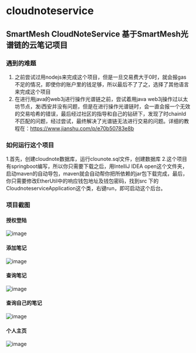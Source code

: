 # cloudnoteservice
## SmartMesh CloudNoteService 基于SmartMesh光谱链的云笔记项目

### 遇到的难题
  1. 之前尝试过用nodejs来完成这个项目，但是一旦交易费大于0时，就会报gas不足的情况，即使你的账户里的钱足够，所以最后不了了之，选择了其他语言来完成这个项目
  2. 在进行用java的web3j进行操作光谱链之前，尝试着用java web3j操作过以太坊节点，发i西安并没有问题，但是在进行操作光谱链时，会一直会报一个无效的交易哈希的错误，最后经过社区的指导和自己的钻研下，发现了时chainId不匹配的问题，经过尝试，最终解决了光谱链无法进行交易的问题。详细的教程在：https://www.jianshu.com/p/e70b50783e8b
  
### 如何运行这个项目
  1.首先，创建cloudnote数据库，运行clounote.sql文件，创建数据库
  2.这个项目有springboot编写，所以你只需要下载之后，用IntelliJ IDEA open这个文件夹，启动maven的自动导包，maven就会自动帮你把所依赖的jar包下载完成，最后，你只需要修改EtherUtil中的响应钱包地址及钱包密码，找到src 下的 CloudnoteserviceApplication这个类，右键run，即可启动这个后台。

### 项目截图

#### 授权登陆
![image](https://github.com/zhanyifan1997/cloudnoteservice/blob/master/images/%E6%8E%88%E6%9D%83%E7%99%BB%E9%99%86.png)


#### 添加笔记
![image](https://github.com/zhanyifan1997/cloudnoteservice/blob/master/images/%E6%B7%BB%E5%8A%A0%E7%AC%94%E8%AE%B0%E9%A1%B5%E9%9D%A2.png)


#### 查询笔记

![image](https://github.com/zhanyifan1997/cloudnoteservice/blob/master/images/%E6%9F%A5%E8%AF%A2%E7%AC%94%E8%AE%B0%E9%A1%B5%E9%9D%A2.png)


#### 查询自己的笔记

![image](https://github.com/zhanyifan1997/cloudnoteservice/blob/master/images/%E6%9F%A5%E8%AF%A2%E8%87%AA%E5%B7%B1%E7%9A%84%E7%AC%94%E8%AE%B0.png)


#### 个人主页

![image](https://github.com/zhanyifan1997/cloudnoteservice/blob/master/images/%E4%B8%AA%E4%BA%BA%E9%A1%B5%E9%9D%A2.png)


